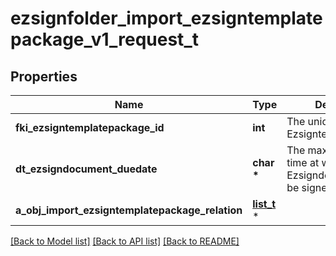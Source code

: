 # ezsignfolder_import_ezsigntemplatepackage_v1_request_t

## Properties
Name | Type | Description | Notes
------------ | ------------- | ------------- | -------------
**fki_ezsigntemplatepackage_id** | **int** | The unique ID of the Ezsigntemplatepackage | 
**dt_ezsigndocument_duedate** | **char \*** | The maximum date and time at which the Ezsigndocument can be signed. | 
**a_obj_import_ezsigntemplatepackage_relation** | [**list_t**](custom_import_ezsigntemplatepackage_relation_request.md) \* |  | 

[[Back to Model list]](../README.md#documentation-for-models) [[Back to API list]](../README.md#documentation-for-api-endpoints) [[Back to README]](../README.md)


